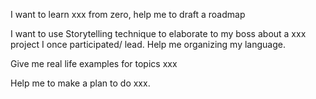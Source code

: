 I want to learn xxx from zero, help me to draft a roadmap 

I want to use Storytelling technique to elaborate to my boss about a xxx project I once participated/ lead. Help me organizing my language.

Give me real life examples for topics xxx

Help me to make a plan to do xxx.
